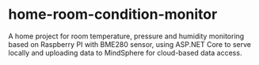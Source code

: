 # home-room-condition-monitor
A home project for room temperature, pressure and humidity monitoring based on Raspberry PI with BME280 sensor, using ASP.NET Core to serve locally and uploading data to MindSphere for cloud-based data access.
